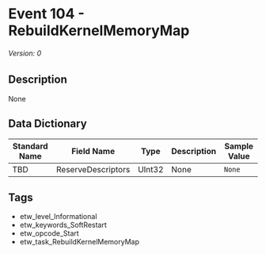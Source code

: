 # Event 104 - RebuildKernelMemoryMap
###### Version: 0

## Description
None

## Data Dictionary
|Standard Name|Field Name|Type|Description|Sample Value|
|---|---|---|---|---|
|TBD|ReserveDescriptors|UInt32|None|`None`|

## Tags
* etw_level_Informational
* etw_keywords_SoftRestart
* etw_opcode_Start
* etw_task_RebuildKernelMemoryMap
